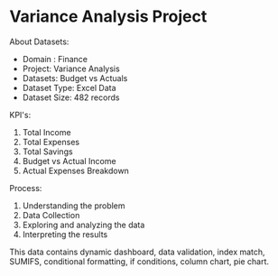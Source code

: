 # Variance Analysis Project

About Datasets:
- Domain : Finance
- Project: Variance Analysis
- Datasets: Budget vs Actuals
- Dataset Type: Excel Data
- Dataset Size: 482 records

KPI's:
1. Total Income
2. Total Expenses
3. Total Savings
4. Budget vs Actual Income
5. Actual Expenses Breakdown

Process:
1. Understanding the problem
2. Data Collection
3. Exploring and analyzing the data
4. Interpreting the results

This data contains dynamic dashboard, data validation, index match, SUMIFS, conditional formatting, if conditions, column chart, pie chart.
